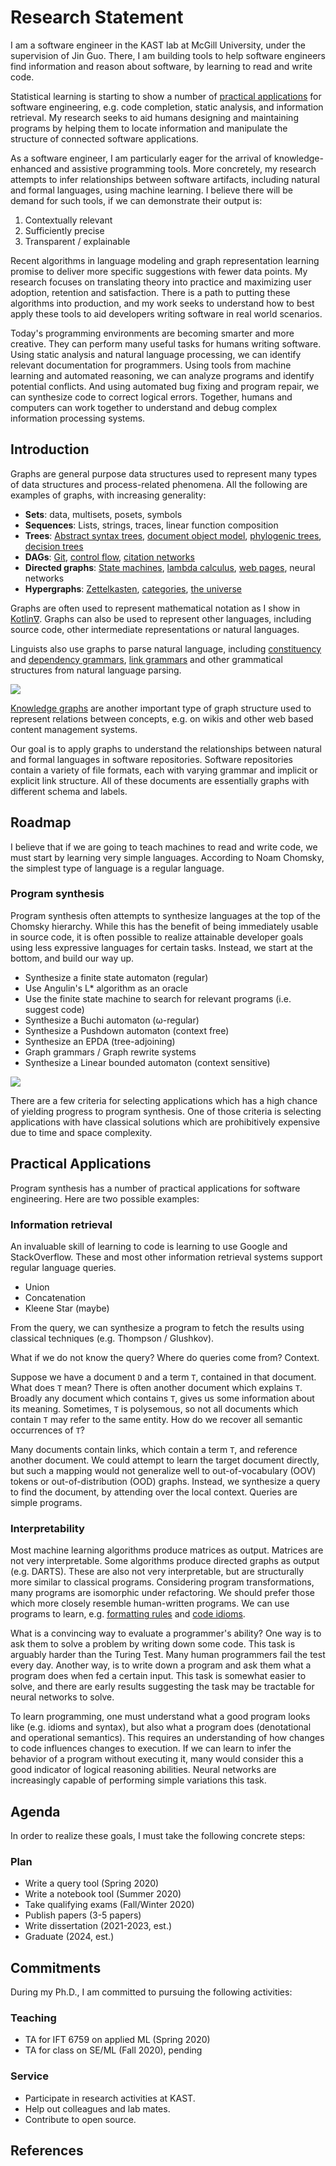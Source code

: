 # Research Statement

I am a software engineer in the KAST lab at McGill University, under the supervision of Jin Guo. There, I am building tools to help software engineers find information and reason about software, by learning to read and write code.

Statistical learning is starting to show a number of [practical applications](#practical-applications) for software engineering, e.g. code completion, static analysis, and information retrieval. My research seeks to aid humans designing and maintaining programs by helping them to locate information and manipulate the structure of connected software applications.

As a software engineer, I am particularly eager for the arrival of knowledge-enhanced and assistive programming tools. More concretely, my research attempts to infer relationships between software artifacts, including natural and formal languages, using machine learning. I believe there will be demand for such tools, if we can demonstrate their output is:

1. Contextually relevant
2. Sufficiently precise
3. Transparent / explainable

Recent algorithms in language modeling and graph representation learning promise to deliver more specific suggestions with fewer data points. My research focuses on translating theory into practice and maximizing user adoption, retention and satisfaction. There is a path to putting these algorithms into production, and my work seeks to understand how to best apply these tools to aid developers writing software in real world scenarios.

Today's programming environments are becoming smarter and more creative. They can perform many useful tasks for humans writing software. Using static analysis and natural language processing, we can identify relevant documentation for programmers. Using tools from machine learning and automated reasoning, we can analyze programs and identify potential conflicts. And using automated bug fixing and program repair, we can synthesize code to correct logical errors. Together, humans and computers can work together to understand and debug complex information processing systems.

## Introduction

Graphs are general purpose data structures used to represent many types of data structures and process-related phenomena. All the following are examples of graphs, with increasing generality:

- **Sets**: data, multisets, posets, symbols
- **Sequences**: Lists, strings, traces, linear function composition
- **Trees**: [Abstract syntax trees](https://en.wikipedia.org/wiki/Abstract_syntax_tree), [document object model](https://en.wikipedia.org/wiki/Document_Object_Model), [phylogenic trees](https://en.wikipedia.org/wiki/Phylogenetic_tree), [decision trees](https://en.wikipedia.org/wiki/Decision_tree)
- **DAGs**: [Git](https://eagain.net/articles/git-for-computer-scientists/), [control flow](https://en.wikipedia.org/wiki/Control-flow_graph), [citation networks](https://en.wikipedia.org/wiki/Citation_network)
- **Directed graphs**: [State machines](https://en.wikipedia.org/wiki/Finite-state_machine), [lambda calculus](http://dkeenan.com/Lambda/), [web pages](https://computersciencewiki.org/index.php/The_web_as_a_directed_graph), neural networks
- **Hypergraphs**: [Zettelkasten](https://zettelkasten.de/), [categories](https://en.wikipedia.org/wiki/Category_theory), [the universe](https://writings.stephenwolfram.com/2020/04/finally-we-may-have-a-path-to-the-fundamental-theory-of-physics-and-its-beautiful/)

Graphs are often used to represent mathematical notation as I show in [Kotlin∇](https://github.com/breandan/kotlingrad). Graphs can also be used to represent other languages, including source code, other intermediate representations or natural languages.

Linguists also use graphs to parse natural language, including [constituency](https://en.wikipedia.org/wiki/Phrase_structure_grammar) and [dependency grammars](https://en.wikipedia.org/wiki/Dependency_grammar), [link grammars](https://en.wikipedia.org/wiki/Dependency_grammar) and other grammatical structures from natural language parsing.

![](https://upload.wikimedia.org/wikipedia/commons/8/8e/Thistreeisillustratingtherelation%28PSG%29.png)

[Knowledge graphs](https://arxiv.org/pdf/2003.02320.pdf) are another important type of graph structure used to represent relations between concepts, e.g. on wikis and other web based content management systems.

Our goal is to apply graphs to understand the relationships between natural and formal languages in software repositories. Software repositories contain a variety of file formats, each with varying grammar and implicit or explicit link structure. All of these documents are essentially graphs with different schema and labels.

## Roadmap

I believe that if we are going to teach machines to read and write code, we must start by learning very simple languages. According to Noam Chomsky, the simplest type of language is a regular language.

### Program synthesis

Program synthesis often attempts to synthesize languages at the top of the Chomsky hierarchy. While this has the benefit of being immediately usable in source code, it is often possible to realize attainable developer goals using less expressive languages for certain tasks. Instead, we start at the bottom, and build our way up.

- Synthesize a finite state automaton (regular)
- Use Angulin's L* algorithm as an oracle
- Use the finite state machine to search for relevant programs (i.e. suggest code)
- Synthesize a Buchi automaton (ω-regular)
- Synthesize a Pushdown automaton (context free)
- Synthesize an EPDA (tree-adjoining)
- Graph grammars / Graph rewrite systems
- Synthesize a Linear bounded automaton (context sensitive)

![](https://graphviz.gitlab.io/_pages/Gallery/directed/fsm.png)

There are a few criteria for selecting applications which has a high chance of yielding progress to program synthesis. One of those criteria is selecting applications with have classical solutions which are prohibitively expensive due to time and space complexity.

## Practical Applications

Program synthesis has a number of practical applications for software engineering. Here are two possible examples:

### Information retrieval

An invaluable skill of learning to code is learning to use Google and StackOverflow. These and most other information retrieval systems support regular language queries.

- Union
- Concatenation
- Kleene Star (maybe)

From the query, we can synthesize a program to fetch the results using classical techniques (e.g. Thompson / Glushkov).

What if we do not know the query? Where do queries come from? Context.

Suppose we have a document `D` and a term `T`, contained in that document. What does `T` mean? There is often another document which explains `T`. Broadly any document which contains `T`, gives us some information about its meaning. Sometimes, `T` is polysemous, so not all documents which contain `T` may refer to the same entity. How do we recover all semantic occurrences of `T`?

Many documents contain links, which contain a term `T`, and reference another document. We could attempt to learn the target document directly, but such a mapping would not generalize well to out-of-vocabulary (OOV) tokens or out-of-distribution (OOD) graphs. Instead, we synthesize a query to find the document, by attending over the local context. Queries are simple programs.

<!--### Program analysis-->

<!----TODO---->

### Interpretability

Most machine learning algorithms produce matrices as output. Matrices are not very interpretable. Some algorithms produce directed graphs as output (e.g. DARTS). These are also not very interpretable, but are structurally more similar to classical programs. Considering program transformations, many programs are isomorphic under refactoring. We should prefer those which more closely resemble human-written programs. We can use programs to learn, e.g. [formatting rules](https://dl.acm.org/doi/pdf/10.1145/2997364.2997383) and [code idioms](https://papers.nips.cc/paper/9265-program-synthesis-and-semantic-parsing-with-learned-code-idioms.pdf).

What is a convincing way to evaluate a programmer's ability? One way is to ask them to solve a problem by writing down some code. This task is arguably harder than the Turing Test. Many human programmers fail the test every day. Another way, is to write down a program and ask them what a program does when fed a certain input. This task is somewhat easier to solve, and there are early results suggesting the task may be tractable for neural networks to solve.

To learn programming, one must understand what a good program looks like (e.g. idioms and syntax), but also what a program does (denotational and operational semantics). This requires an understanding of how changes to code influences changes to execution. If we can learn to infer the behavior of a program without executing it, many would consider this a good indicator of logical reasoning abilities. Neural networks are increasingly capable of performing simple variations this task.

## Agenda

In order to realize these goals, I must take the following concrete steps:

### Plan

- Write a query tool (Spring 2020)
- Write a notebook tool (Summer 2020)
- Take qualifying exams (Fall/Winter 2020)
- Publish papers (3-5 papers)
- Write dissertation (2021-2023, est.)
- Graduate (2024, est.)

## Commitments

During my Ph.D., I am committed to pursuing the following activities:

### Teaching

- TA for IFT 6759 on applied ML (Spring 2020)
- TA for class on SE/ML (Fall 2020), pending

### Service

- Participate in research activities at KAST.
- Help out colleagues and lab mates.
- Contribute to open source.

## References


